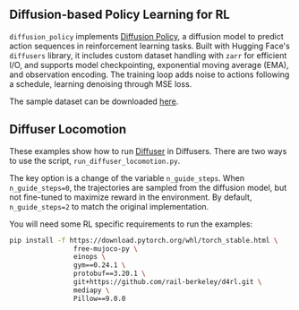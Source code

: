 
## Diffusion-based Policy Learning for RL

`diffusion_policy` implements <a href="https://diffusion-policy.cs.columbia.edu/">Diffusion Policy</a>, a diffusion model to predict action sequences in reinforcement learning tasks. Built with Hugging Face's `diffusers` library, it includes custom dataset handling with `zarr` for efficient I/O, and supports model checkpointing, exponential moving average (EMA), and observation encoding. The training loop adds noise to actions following a schedule, learning denoising through MSE loss. 

 The sample dataset can be downloaded <a href="https://diffusion-policy.cs.columbia.edu/data/training/">here</a>.


## Diffuser Locomotion

These examples show how to run [Diffuser](https://arxiv.org/abs/2205.09991) in Diffusers.
There are two ways to use the script, `run_diffuser_locomotion.py`.

The key option is a change of the variable `n_guide_steps`.
When `n_guide_steps=0`, the trajectories are sampled from the diffusion model, but not fine-tuned to maximize reward in the environment.
By default, `n_guide_steps=2` to match the original implementation.


You will need some RL specific requirements to run the examples:

```sh
pip install -f https://download.pytorch.org/whl/torch_stable.html \
                free-mujoco-py \
                einops \
                gym==0.24.1 \
                protobuf==3.20.1 \
                git+https://github.com/rail-berkeley/d4rl.git \
                mediapy \
                Pillow==9.0.0
```
